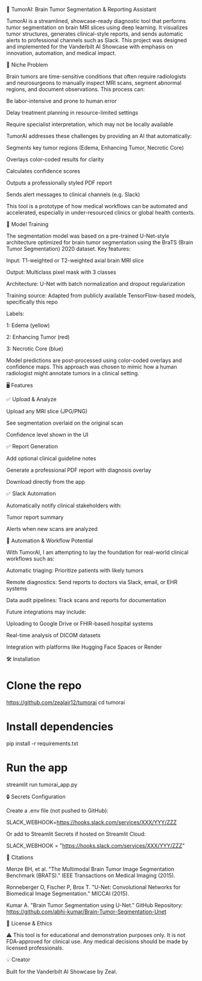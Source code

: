🧠 TumorAI: Brain Tumor Segmentation & Reporting Assistant

TumorAI is a streamlined, showcase-ready diagnostic tool that performs tumor segmentation on brain MRI slices using deep learning. It visualizes tumor structures, generates clinical-style reports, and sends automatic alerts to professional channels such as Slack. This project was designed and implemented for the Vanderbilt AI Showcase with emphasis on innovation, automation, and medical impact.

🎯 Niche Problem

Brain tumors are time-sensitive conditions that often require radiologists and neurosurgeons to manually inspect MRI scans, segment abnormal regions, and document observations. This process can:

Be labor-intensive and prone to human error

Delay treatment planning in resource-limited settings

Require specialist interpretation, which may not be locally available

TumorAI addresses these challenges by providing an AI that automatically:

Segments key tumor regions (Edema, Enhancing Tumor, Necrotic Core)

Overlays color-coded results for clarity

Calculates confidence scores

Outputs a professionally styled PDF report

Sends alert messages to clinical channels (e.g. Slack)

This tool is a prototype of how medical workflows can be automated and accelerated, especially in under-resourced clinics or global health contexts.

🧠 Model Training

The segmentation model was based on a pre-trained U-Net-style architecture optimized for brain tumor segmentation using the BraTS (Brain Tumor Segmentation) 2020 dataset. Key features:

Input: T1-weighted or T2-weighted axial brain MRI slice

Output: Multiclass pixel mask with 3 classes

Architecture: U-Net with batch normalization and dropout regularization

Training source: Adapted from publicly available TensorFlow-based models, specifically this repo

Labels:

1: Edema (yellow)

2: Enhancing Tumor (red)

3: Necrotic Core (blue)

Model predictions are post-processed using color-coded overlays and confidence maps. This approach was chosen to mimic how a human radiologist might annotate tumors in a clinical setting.

🖥️ Features

✅ Upload & Analyze

Upload any MRI slice (JPG/PNG)

See segmentation overlaid on the original scan

Confidence level shown in the UI

✅ Report Generation

Add optional clinical guideline notes

Generate a professional PDF report with diagnosis overlay

Download directly from the app

✅ Slack Automation

Automatically notify clinical stakeholders with:

Tumor report summary

Alerts when new scans are analyzed

🤖 Automation & Workflow Potential

With TumorAI, I am attempting to lay the foundation for real-world clinical workflows such as:

Automatic triaging: Prioritize patients with likely tumors

Remote diagnostics: Send reports to doctors via Slack, email, or EHR systems

Data audit pipelines: Track scans and reports for documentation

Future integrations may include:

Uploading to Google Drive or FHIR-based hospital systems

Real-time analysis of DICOM datasets

Integration with platforms like Hugging Face Spaces or Render

🛠️ Installation

# Clone the repo
https://github.com/zealair12/tumorai
cd tumorai

# Install dependencies
pip install -r requirements.txt

# Run the app
streamlit run tumorai_app.py

🔒 Secrets Configuration

Create a .env file (not pushed to GitHub):

SLACK_WEBHOOK=https://hooks.slack.com/services/XXX/YYY/ZZZ

Or add to Streamlit Secrets if hosted on Streamlit Cloud:

SLACK_WEBHOOK = "https://hooks.slack.com/services/XXX/YYY/ZZZ"

📎 Citations

Menze BH, et al. "The Multimodal Brain Tumor Image Segmentation Benchmark (BRATS)." IEEE Transactions on Medical Imaging (2015).

Ronneberger O, Fischer P, Brox T. "U-Net: Convolutional Networks for Biomedical Image Segmentation." MICCAI (2015).

Kumar A. "Brain Tumor Segmentation using U-Net." GitHub Repository: https://github.com/abhi-kumar/Brain-Tumor-Segmentation-Unet

🧪 License & Ethics

⚠️ This tool is for educational and demonstration purposes only. It is not FDA-approved for clinical use. Any medical decisions should be made by licensed professionals.

💡 Creator

Built for the Vanderbilt AI Showcase by Zeal.

